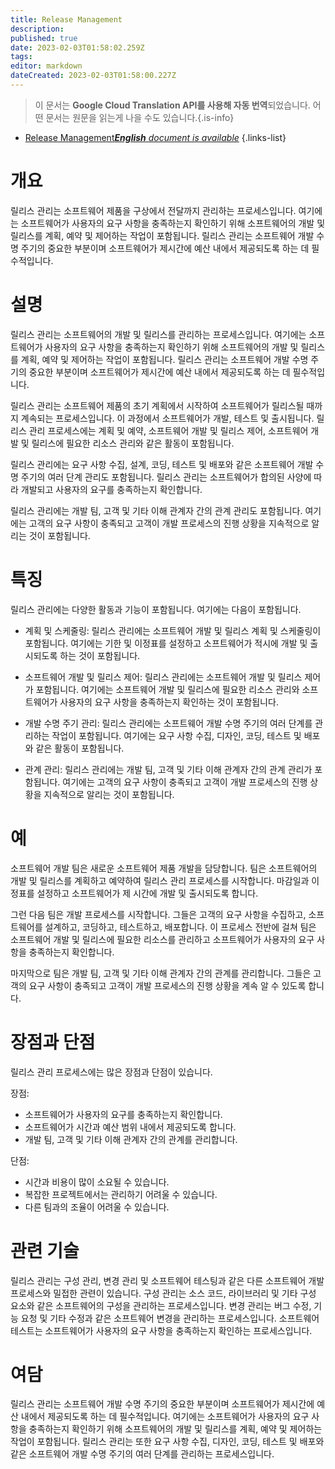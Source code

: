 ```yaml
---
title: Release Management
description: 
published: true
date: 2023-02-03T01:58:02.259Z
tags: 
editor: markdown
dateCreated: 2023-02-03T01:58:00.227Z
---
```


> 이 문서는 **Google Cloud Translation API를 사용해 자동 번역**되었습니다.
어떤 문서는 원문을 읽는게 나을 수도 있습니다.{.is-info}



- [Release Management***English** document is available*](/en/Knowledge-base/Dictionary/release-management)
{.links-list}


# 개요
릴리스 관리는 소프트웨어 제품을 구상에서 전달까지 관리하는 프로세스입니다. 여기에는 소프트웨어가 사용자의 요구 사항을 충족하는지 확인하기 위해 소프트웨어의 개발 및 릴리스를 계획, 예약 및 제어하는 작업이 포함됩니다. 릴리스 관리는 소프트웨어 개발 수명 주기의 중요한 부분이며 소프트웨어가 제시간에 예산 내에서 제공되도록 하는 데 필수적입니다.

# 설명
릴리스 관리는 소프트웨어의 개발 및 릴리스를 관리하는 프로세스입니다. 여기에는 소프트웨어가 사용자의 요구 사항을 충족하는지 확인하기 위해 소프트웨어의 개발 및 릴리스를 계획, 예약 및 제어하는 작업이 포함됩니다. 릴리스 관리는 소프트웨어 개발 수명 주기의 중요한 부분이며 소프트웨어가 제시간에 예산 내에서 제공되도록 하는 데 필수적입니다.

릴리스 관리는 소프트웨어 제품의 초기 계획에서 시작하여 소프트웨어가 릴리스될 때까지 계속되는 프로세스입니다. 이 과정에서 소프트웨어가 개발, 테스트 및 출시됩니다. 릴리스 관리 프로세스에는 계획 및 예약, 소프트웨어 개발 및 릴리스 제어, 소프트웨어 개발 및 릴리스에 필요한 리소스 관리와 같은 활동이 포함됩니다.

릴리스 관리에는 요구 사항 수집, 설계, 코딩, 테스트 및 배포와 같은 소프트웨어 개발 수명 주기의 여러 단계 관리도 포함됩니다. 릴리스 관리는 소프트웨어가 합의된 사양에 따라 개발되고 사용자의 요구를 충족하는지 확인합니다.

릴리스 관리에는 개발 팀, 고객 및 기타 이해 관계자 간의 관계 관리도 포함됩니다. 여기에는 고객의 요구 사항이 충족되고 고객이 개발 프로세스의 진행 상황을 지속적으로 알리는 것이 포함됩니다.

# 특징
릴리스 관리에는 다양한 활동과 기능이 포함됩니다. 여기에는 다음이 포함됩니다.

- 계획 및 스케줄링: 릴리스 관리에는 소프트웨어 개발 및 릴리스 계획 및 스케줄링이 포함됩니다. 여기에는 기한 및 이정표를 설정하고 소프트웨어가 적시에 개발 및 출시되도록 하는 것이 포함됩니다.

- 소프트웨어 개발 및 릴리스 제어: 릴리스 관리에는 소프트웨어 개발 및 릴리스 제어가 포함됩니다. 여기에는 소프트웨어 개발 및 릴리스에 필요한 리소스 관리와 소프트웨어가 사용자의 요구 사항을 충족하는지 확인하는 것이 포함됩니다.

- 개발 수명 주기 관리: 릴리스 관리에는 소프트웨어 개발 수명 주기의 여러 단계를 관리하는 작업이 포함됩니다. 여기에는 요구 사항 수집, 디자인, 코딩, 테스트 및 배포와 같은 활동이 포함됩니다.

- 관계 관리: 릴리스 관리에는 개발 팀, 고객 및 기타 이해 관계자 간의 관계 관리가 포함됩니다. 여기에는 고객의 요구 사항이 충족되고 고객이 개발 프로세스의 진행 상황을 지속적으로 알리는 것이 포함됩니다.

# 예
소프트웨어 개발 팀은 새로운 소프트웨어 제품 개발을 담당합니다. 팀은 소프트웨어의 개발 및 릴리스를 계획하고 예약하여 릴리스 관리 프로세스를 시작합니다. 마감일과 이정표를 설정하고 소프트웨어가 제 시간에 개발 및 출시되도록 합니다.

그런 다음 팀은 개발 프로세스를 시작합니다. 그들은 고객의 요구 사항을 수집하고, 소프트웨어를 설계하고, 코딩하고, 테스트하고, 배포합니다. 이 프로세스 전반에 걸쳐 팀은 소프트웨어 개발 및 릴리스에 필요한 리소스를 관리하고 소프트웨어가 사용자의 요구 사항을 충족하는지 확인합니다.

마지막으로 팀은 개발 팀, 고객 및 기타 이해 관계자 간의 관계를 관리합니다. 그들은 고객의 요구 사항이 충족되고 고객이 개발 프로세스의 진행 상황을 계속 알 수 있도록 합니다.

# 장점과 단점
릴리스 관리 프로세스에는 많은 장점과 단점이 있습니다.

장점:

- 소프트웨어가 사용자의 요구를 충족하는지 확인합니다.
- 소프트웨어가 시간과 예산 범위 내에서 제공되도록 합니다.
- 개발 팀, 고객 및 기타 이해 관계자 간의 관계를 관리합니다.

단점:

- 시간과 비용이 많이 소요될 수 있습니다.
- 복잡한 프로젝트에서는 관리하기 어려울 수 있습니다.
- 다른 팀과의 조율이 어려울 수 있습니다.

# 관련 기술
릴리스 관리는 구성 관리, 변경 관리 및 소프트웨어 테스팅과 같은 다른 소프트웨어 개발 프로세스와 밀접한 관련이 있습니다. 구성 관리는 소스 코드, 라이브러리 및 기타 구성 요소와 같은 소프트웨어의 구성을 관리하는 프로세스입니다. 변경 관리는 버그 수정, 기능 요청 및 기타 수정과 같은 소프트웨어 변경을 관리하는 프로세스입니다. 소프트웨어 테스트는 소프트웨어가 사용자의 요구 사항을 충족하는지 확인하는 프로세스입니다.

# 여담
릴리스 관리는 소프트웨어 개발 수명 주기의 중요한 부분이며 소프트웨어가 제시간에 예산 내에서 제공되도록 하는 데 필수적입니다. 여기에는 소프트웨어가 사용자의 요구 사항을 충족하는지 확인하기 위해 소프트웨어의 개발 및 릴리스를 계획, 예약 및 제어하는 작업이 포함됩니다. 릴리스 관리는 또한 요구 사항 수집, 디자인, 코딩, 테스트 및 배포와 같은 소프트웨어 개발 수명 주기의 여러 단계를 관리하는 프로세스입니다.
